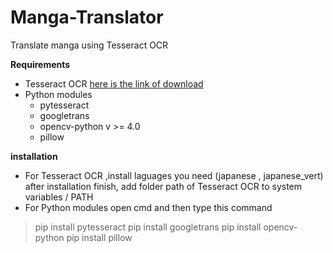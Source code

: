 # Manga-Translator
Translate manga using Tesseract OCR 

**Requirements**
- Tesseract OCR [here is the link of download](https://digi.bib.uni-mannheim.de/tesseract/)
- Python modules
  - pytesseract
  - googletrans
  - opencv-python v >= 4.0
  - pillow
  
 **installation**
 - For Tesseract OCR ,install laguages you need (japanese , japanese_vert) after installation finish, add folder path of Tesseract OCR to system variables / PATH
 - For Python modules open cmd and then type this command
  
  > pip install pytesseract
  > pip install googletrans
  > pip install opencv-python
  > pip install pillow
  
  
